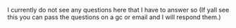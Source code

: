 I currently do not see any questions here that I have to answer so (If yall see this you can pass the questions on a gc or email and I will respond them.)